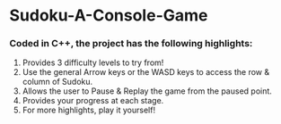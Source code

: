 # Sudoku-A-Console-Game
### Coded in C++, the project has the following highlights:
1. Provides 3 difficulty levels to try from!
2. Use the general Arrow keys or the WASD keys to access the row & column of Sudoku. 
3. Allows the user to Pause & Replay the game from the paused point. 
4. Provides your progress at each stage. 
5. For more highlights, play it yourself!
